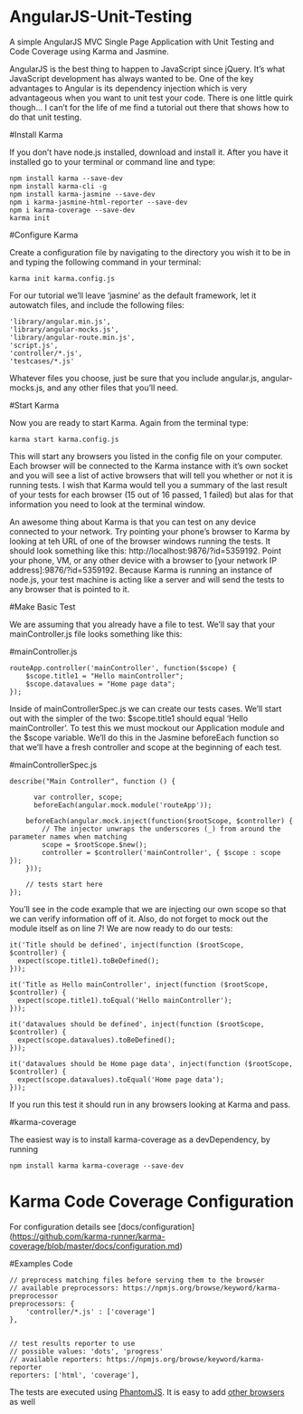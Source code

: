 # AngularJS-Unit-Testing

A simple AngularJS MVC Single Page Application with Unit Testing and Code Coverage using Karma and Jasmine.

AngularJS is the best thing to happen to JavaScript since jQuery. It’s what JavaScript development has always wanted to be. One of the key advantages to Angular is its dependency injection which is very advantageous when you want to unit test your code. There is one little quirk though… I can’t for the life of me find a tutorial out there that shows how to do that unit testing.

#Install Karma

If you don’t have node.js installed, download and install it. After you have it installed go to your terminal or command line and type:

    npm install karma --save-dev
    npm install karma-cli -g
    npm install karma-jasmine --save-dev
    npm i karma-jasmine-html-reporter --save-dev
    npm i karma-coverage --save-dev 
    karma init

#Configure Karma

Create a configuration file by navigating to the directory you wish it to be in and typing the following command in your terminal:

    karma init karma.config.js

For our tutorial we’ll leave ‘jasmine’ as the default framework, let it autowatch files, and include the following files:

    'library/angular.min.js',
    'library/angular-mocks.js',
    'library/angular-route.min.js',
    'script.js',
    'controller/*.js',
    'testcases/*.js'
  
  Whatever files you choose, just be sure that you include angular.js, angular-mocks.js, and any other files that you’ll need.
  
#Start Karma
  
  Now you are ready to start Karma. Again from the terminal type:
  
    karma start karma.config.js
  
  This will start any browsers you listed in the config file on your computer. Each browser will be connected to the Karma instance with it’s own socket and you will see a list of active browsers that will tell you whether or not it is running tests. I wish that Karma would tell you a summary of the last result of your tests for each browser (15 out of 16 passed, 1 failed) but alas for that information you need to look at the terminal window.

An awesome thing about Karma is that you can test on any device connected to your network. Try pointing your phone’s browser to Karma by looking at teh URL of one of the browser windows running the tests. It should look something like this: http://localhost:9876/?id=5359192. Point your phone, VM, or any other device with a browser to [your network IP address]:9876/?id=5359192. Because Karma is running an instance of node.js, your test machine is acting like a server and will send the tests to any browser that is pointed to it.

#Make Basic Test

We are assuming that you already have a file to test. We’ll say that your mainController.js file looks something like this:

#mainController.js

    routeApp.controller('mainController', function($scope) {
	    $scope.title1 = "Hello mainController";
	    $scope.datavalues = "Home page data";
    });

Inside of mainControllerSpec.js we can create our tests cases. We’ll start out with the simpler of the two: $scope.title1 should equal ‘Hello mainController’. To test this we must mockout our Application module and the $scope variable. We’ll do this in the Jasmine beforeEach function so that we’ll have a fresh controller and scope at the beginning of each test.

#mainControllerSpec.js

    describe("Main Controller", function () {

	      var controller, scope;
	      beforeEach(angular.mock.module('routeApp'));

        beforeEach(angular.mock.inject(function($rootScope, $controller) {
            // The injector unwraps the underscores (_) from around the parameter names when matching
            scope = $rootScope.$new();
            controller = $controller('mainController', { $scope : scope });
        }));
    
        // tests start here
    });
  
  You’ll see in the code example that we are injecting our own scope so that we can verify information off of it. Also, do not forget to mock out the module itself as on line 7! We are now ready to do our tests:
  
    it('Title should be defined', inject(function ($rootScope, $controller) {
  	  expect(scope.title1).toBeDefined();
    }));

    it('Title as Hello mainController', inject(function ($rootScope, $controller) {
      expect(scope.title1).toEqual('Hello mainController');
    }));

    it('datavalues should be defined', inject(function ($rootScope, $controller) {
      expect(scope.datavalues).toBeDefined();
    }));

    it('datavalues should be Home page data', inject(function ($rootScope, $controller) {
      expect(scope.datavalues).toEqual('Home page data');
    }));
  
  If you run this test it should run in any browsers looking at Karma and pass.
  
#karma-coverage

The easiest way is to install karma-coverage as a devDependency, by running

    npm install karma karma-coverage --save-dev
  
# Karma Code Coverage Configuration
For configuration details see [docs/configuration] (https://github.com/karma-runner/karma-coverage/blob/master/docs/configuration.md)

#Examples Code

    // preprocess matching files before serving them to the browser
    // available preprocessors: https://npmjs.org/browse/keyword/karma-preprocessor
    preprocessors: {
        'controller/*.js' : ['coverage']
    },


    // test results reporter to use
    // possible values: 'dots', 'progress'
    // available reporters: https://npmjs.org/browse/keyword/karma-reporter
    reporters: ['html', 'coverage'],
    
The tests are executed using [PhantomJS](http://phantomjs.org). It is easy to add [other browsers](http://karma-runner.github.io/0.10/config/browsers.html) as well
  
  




